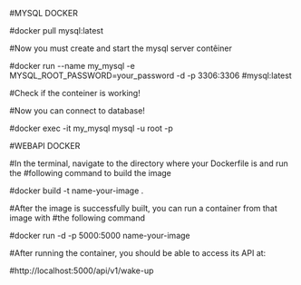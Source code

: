 #MYSQL DOCKER

#docker pull mysql:latest

#Now you must create and start the mysql server contêiner

#docker run --name my_mysql -e MYSQL_ROOT_PASSWORD=your_password -d -p 3306:3306 #mysql:latest

#Check if the conteiner is working!

#Now you can connect to database!

#docker exec -it my_mysql mysql -u root -p





#WEBAPI DOCKER

#In the terminal, navigate to the directory where your Dockerfile is and run the #following command to build the image

#docker build -t name-your-image .

#After the image is successfully built, you can run a container from that image with #the following command

#docker run -d -p 5000:5000 name-your-image

#After running the container, you should be able to access its API at:

#http://localhost:5000/api/v1/wake-up

